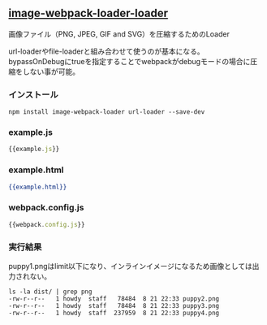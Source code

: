 ## [image-webpack-loader-loader](https://github.com/tcoopman/image-webpack-loader)
画像ファイル（PNG, JPEG, GIF and SVG）を圧縮するためのLoader

url-loaderやfile-loaderと組み合わせて使うのが基本になる。  
bypassOnDebugにtrueを指定することでwebpackがdebugモードの場合に圧縮をしない事が可能。

### インストール

```console
npm install image-webpack-loader url-loader --save-dev
```

### example.js

```javascript:example.js
{{example.js}}
```

### example.html

```html:example.html
{{example.html}}
```

### webpack.config.js

```javascript:webpack.config.js
{{webpack.config.js}}
```

### 実行結果

puppy1.pngはlimit以下になり、インラインイメージになるため画像としては出力されない。

```console 
ls -la dist/ | grep png
-rw-r--r--   1 howdy  staff   78484  8 21 22:33 puppy2.png
-rw-r--r--   1 howdy  staff   78484  8 21 22:33 puppy3.png
-rw-r--r--   1 howdy  staff  237959  8 21 22:33 puppy4.png
```
